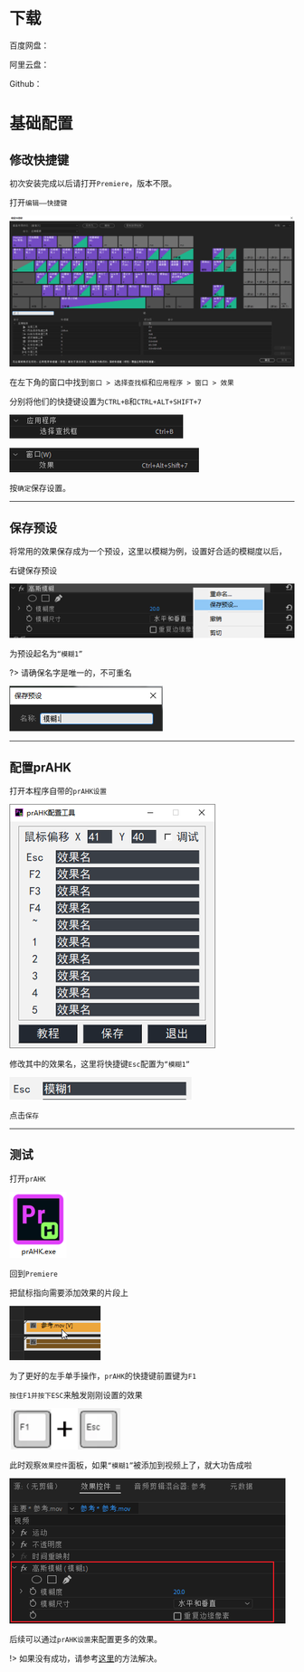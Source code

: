 # 下载

百度网盘：

阿里云盘：

Github：



# 基础配置

## 修改快捷键

初次安装完成以后请打开`Premiere`，版本不限。

打开`编辑——快捷键`

<img src="image-20230212200234707.png" alt="image-20230212200234707" style="zoom:100%;" />

在左下角的窗口中找到`窗口 > 选择查找框`和`应用程序 > 窗口 > 效果`

分别将他们的快捷键设置为`CTRL+B`和`CTRL+ALT+SHIFT+7`

![image-20230212200457048](image-20230212200457048.png)

![image-20230212200532615](image-20230212200532615.png)

按`确定`保存设置。

------



## 保存预设

将常用的效果保存成为一个预设，这里以模糊为例，设置好合适的模糊度以后，

右键保存预设

![image-20230212201825253](image-20230212201825253.png)

为预设起名为`“模糊1”`

?> 请确保名字是唯一的，不可重名



![image-20230212201905505](image-20230212201905505.png)

------

## 配置prAHK

打开本程序自带的`prAHK设置`

![image-20230212193558555](image-20230212193558555.png)

修改其中的效果名，这里将快捷键`Esc`配置为`“模糊1”`

![image-20230212202528053](image-20230212202528053.png)

点击`保存`



------



## 测试

打开`prAHK`

![image-20230212202637023](image-20230212202637023.png)

回到`Premiere`

把鼠标指向需要添加效果的片段上

![image-20230212203650295](image-20230212203650295.png)

为了更好的左手单手操作，`prAHK`的快捷键前置键为`F1`

`按住F1并按下ESC`来触发刚刚设置的效果

![image-20230212204559957](image-20230212204559957.png)

此时观察`效果控件`面板，如果`“模糊1”`被添加到视频上了，就大功告成啦

![image-20230212205105830](image-20230212205105830.png)

后续可以通过`prAHK设置`来配置更多的效果。

!> 如果没有成功，请参考[这里](疑难解答)的方法解决。
